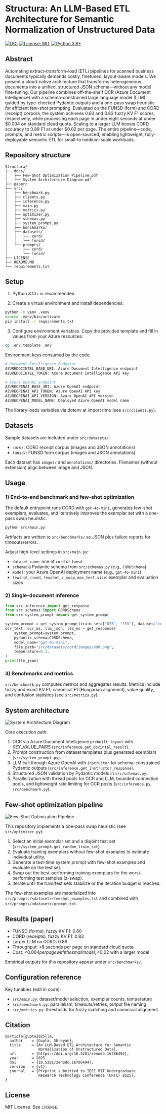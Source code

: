 # Structura: An LLM-Based ETL Architecture for Semantic Normalization of Unstructured Data

[![DOI](https://zenodo.org/badge/DOI/10.5281/zenodo.16786494.svg)](https://doi.org/10.5281/zenodo.16786494)
[![License: MIT](https://img.shields.io/badge/License-MIT-yellow.svg)](https://opensource.org/licenses/MIT)
[![Python 3.8+](https://img.shields.io/badge/python-3.8+-blue.svg)](https://www.python.org/downloads/)

<!-- [![arXiv](https://img.shields.io/badge/arXiv-2025.XXXXX-b31b1b.svg)](https://doi.org/10.5281/zenodo.16786494) -->

## Abstract

Automating extract–transform–load (ETL) pipelines for scanned business documents typically demands costly, finetuned, layout-aware models. We present a cloud-native architecture that transforms heterogeneous documents into a unified, structured JSON schema—without any model fine-tuning. Our pipeline combines off-the-shelf OCR (Azure Document Intelligence) with a schema-constrained large language model (LLM), guided by type-checked Pydantic outputs and a one-pass swap heuristic for efficient few-shot prompting. Evaluated on the FUNSD (form) and CORD (receipt) corpora, the system achieves 0.60 and 0.83 fuzzy KV F1 scores, respectively, while processing each page in under eight seconds at under $0.004 on standard cloud quota. Scaling to a larger LLM boosts CORD accuracy to 0.89 F1 at under $0.02 per page. The entire pipeline—code, prompts, and metric scripts—is open-sourced, enabling lightweight, fully-deployable semantic ETL for small-to medium-scale workloads.

## Repository structure

```
Structura/
├── docs/
│   ├── Few-Shot Optimization Pipeline.pdf
│   └── System Architecture Diagram.pdf
├── paper/
├── src/
│   ├── benchmark.py
│   ├── clients.py
│   ├── inference.py
│   ├── main.py
│   ├── metrics.py
│   ├── optimizer.py
│   ├── schemas.py
│   ├── system_prompt.py
│   ├── benchmarks/
│   ├── datasets/
│   │   ├── cord/
│   │   └── funsd/
│   └── prompts/
│       ├── cord/
│       └── funsd/
├── LICENSE
├── README.MD
└── requirements.txt
```

## Setup

1. Python 3.10+ is recommended.

2. Create a virtual environment and install dependencies:

```bash
python -m venv .venv
source .venv/bin/activate
pip install -r requirements.txt
```

3. Configure environment variables. Copy the provided template and fill in values from your Azure resources:

```bash
cp .env.template .env
```

Environment keys consumed by the code:

```bash
# Document Intelligence Endpoint
AZUREDOCINTEL_BASE_URI: Azure Document Intelligence endpoint
AZUREDOCINTEL_TOKEN: Azure Document Intelligence API key

# Azure OpenAI Endpoint
AZUREOPENAI_BASE_URI: Azure OpenAI endpoint
AZUREOPENAI_API_TOKEN: Azure OpenAI API key
AZUREOPENAI_API_VERSION: Azure OpenAI API version
AZUREOPENAI_MODEL_NAME: Deployed Azure OpenAI model name
```

The library loads variables via dotenv at import time (see `src/clients.py`).

## Datasets

Sample datasets are included under `src/datasets/`:

-   `cord/`: CORD receipt corpus (images and JSON annotations)
-   `funsd/`: FUNSD form corpus (images and JSON annotations)

Each dataset has `images/` and `annotations/` directories. Filenames (without extension) align between image and JSON.

## Usage

### 1) End-to-end benchmark and few-shot optimization

The default entrypoint runs CORD with `gpt-4o-mini`, generates few-shot exemplars, evaluates, and iteratively improves the exemplar set with a one-pass swap heuristic.

```bash
python src/main.py
```

Artifacts are written to `src/benchmarks/` as JSON plus failure reports for timeouts/errors.

Adjust high-level settings in `src/main.py`:

-   `dataset_name`: one of `cord` or `funsd`
-   `schema`: a Pydantic schema from `src/schemas.py` (e.g., `CORDSchema`)
-   `model`: your Azure OpenAI deployment name (e.g., `gpt-4o-mini`)
-   `fewshot_count`, `fewshot_z_swap`, `max_test_size`: exemplar and evaluation sizes

### 2) Single-document inference

```python
from src.inference import get_response
from src.schemas import CORDSchema
from src.system_prompt import get_system_prompt

system_prompt = get_system_prompt(train_set=["075", "153"], dataset="cord", overwrite=False, use_fewshot=True)
ocr_text, ocr_ms, llm_json, llm_ms = get_response(
    system_prompt=system_prompt,
    pydantic_schema=CORDSchema,
    model_name="gpt-4o-mini",
    file_path="src/datasets/cord/images/000.png",
    temperature=0.3,
)
print(llm_json)
```

### 3) Benchmarks and metrics

`src/benchmark.py` computes metrics and aggregates results. Metrics include fuzzy and exact KV F1, canonical F1 (Hungarian alignment), value quality, and confusion statistics (see `src/metrics.py`).

## System architecture

![System Architecture Diagram](docs/architecture.png)

Core execution path:

1. OCR via Azure Document Intelligence `prebuilt-layout` with KEY_VALUE_PAIRS (`src/inference.get_docintel_result`).
2. Prompt construction from dataset templates plus generated exemplars (`src/system_prompt.py`).
3. LLM call through Azure OpenAI with `instructor` for schema-constrained Pydantic outputs (`src/inference.get_instructor_response`).
4. Structured JSON validation by Pydantic models in `src/schemas.py`.
5. Parallelization with thread pools for OCR and LLM, bounded connection pools, and lightweight rate limiting for OCR posts (`src/inference.py`, `src/benchmark.py`).

## Few-shot optimization pipeline

![Few-Shot Optimization Pipeline](docs/pipeline.png)

This repository implements a one-pass swap heuristic (see `src/optimizer.py`):

1. Select an initial exemplar set and a disjoint test set (`src/system_prompt.get_random_train_set`).
2. Evaluate training exemplars without few-shot examples to estimate individual utility.
3. Generate a test-time system prompt with few-shot examples and evaluate on the test set.
4. Swap out the best-performing training exemplars for the worst-performing test samples (z-swap).
5. Iterate until the train/test sets stabilize or the iteration budget is reached.

The few-shot examples are materialized into `src/prompts/<dataset>/fewshot_examples.txt` and combined with `src/prompts/<dataset>/prompt.txt`.

## Results (paper)

-   FUNSD (forms), fuzzy KV F1: 0.60
-   CORD (receipts), fuzzy KV F1: 0.83
-   Larger LLM on CORD: 0.89
-   Throughput: <8 seconds per page on standard cloud quota
-   Cost: <$0.004 per page with the small model; <$0.02 with a larger model

Empirical outputs for this repository appear under `src/benchmarks/`.

## Configuration reference

Key tunables (edit in code):

-   `src/main.py`: dataset/model selection, exemplar counts, temperature
-   `src/benchmark.py`: parallelism, timeouts/retries, output file naming
-   `src/metrics.py`: thresholds for fuzzy matching and canonical alignment

## Citation

```
@article{gupta2025llm,
  author    = {Gupta, Shreyan},
  title     = {An LLM-Based ETL Architecture for Semantic
               Normalization of Unstructured Data},
  url       = {https://doi.org/10.5281/zenodo.16786494},
  year      = 2025
  doi       = {10.5281/zenodo.16786494},
  version   = {v1},
  journal   = {Preprint submitted to IEEE MIT Undergraduate
               Research Technology Conference (URTC) 2025},
}
```

## License

MIT License. See `LICENSE`.
